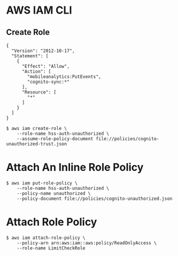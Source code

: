 # AWS IAM CLI

## Create Role
```
{
  "Version": "2012-10-17",
  "Statement": [
    {
      "Effect": "Allow",
      "Action": [
        "mobileanalytics:PutEvents",
        "cognito-sync:*"
      ],
      "Resource": [
        "*"
      ]
    }
  ]
}
```

```
$ aws iam create-role \
    --role-name hss-auth-unauthorized \
    --assume-role-policy-document file://policies/cognito-unauthorized-trust.json
```

# Attach An Inline Role Policy
```
$ aws iam put-role-policy \
    --role-name hss-auth-unauthorized \
    --policy-name unauthorized \
    --policy-document file://policies/cognito-unauthorized.json
```

# Attach Role Policy
```
$ aws iam attach-role-policy \
    --policy-arn arn:aws:iam::aws:policy/ReadOnlyAccess \
    --role-name LimitCheckRole
```
